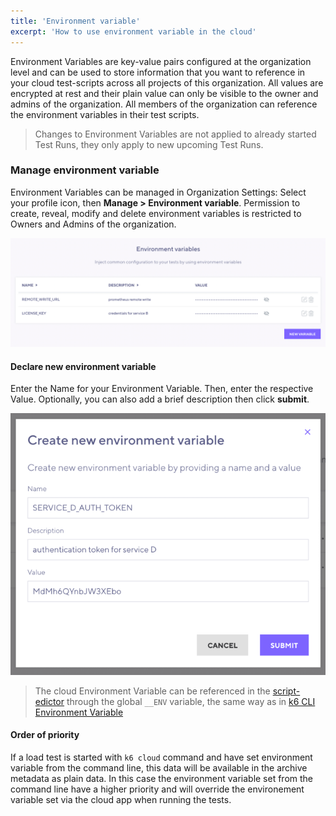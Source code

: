 ```yaml
---
title: 'Environment variable'
excerpt: 'How to use environment variable in the cloud'
---
```


Environment Variables are key-value pairs configured at the organization level and can be used to store information that you want to reference in your cloud test-scripts across all projects of this organization. All values are encrypted at rest and their plain value can only be visible to the owner and admins of the organization. All members of the organization can reference the environment variables in their test scripts. 

> Changes to Environment Variables are not applied to already started Test Runs, they only apply to new upcoming Test Runs.

### Manage environment variable

Environment Variables can be managed in Organization Settings: Select your profile icon, then **Manage > Environment variable**. Permission to create, reveal, modify and delete environment variables is restricted to Owners and Admins of the organization. 

![k6 Environment Variable](./images/envvars/environment-variables.png)


#### Declare new environment variable

Enter the Name for your Environment Variable. Then, enter the respective Value. Optionally, you can also add a brief description then click **submit**. 

![k6 Environment Variable](./images/envvars/create-environment-variable.png)

> The cloud Environment Variable can be referenced in the [script-edictor](https://k6.io/docs/cloud/creating-and-running-a-test/script-editor/) through the global `__ENV` variable, the same way as in [k6 CLI Environment Variable](https://k6.io/docs/using-k6/environment-variables/#passing-environment-variables-to-the-k6-script)

#### Order of priority

If a load test is started with `k6 cloud` command and have set environment variable from the command line, this data will be available in the archive metadata as plain data. In this case the environment variable set from the command line have a higher priority and will override the environement variable set via the cloud app when running the tests.
